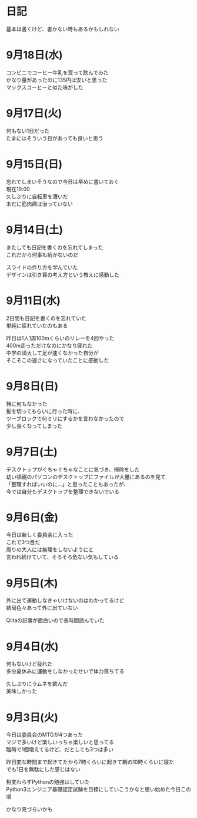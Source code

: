# 日記
基本は書くけど、書かない時もあるかもしれない

# 9月18日(水)
コンビニでコーヒー牛乳を買って飲んでみた  
かなり量があったのに135円は安いと思った  
マックスコーヒーと似た味がした

# 9月17日(火)
何もない1日だった  
たまにはそういう日があっても良いと思う

# 9月15日(日)
忘れてしまいそうなので今日は早めに書いておく  
現在19:00  
久しぶりに自転車を漕いだ  
未だに筋肉痛は治っていない

# 9月14日(土)
またしても日記を書くのを忘れてしまった  
これだから何事も続かないのだ

スライドの作り方を学んでいた  
デザインは引き算の考え方という教えに感動した

# 9月11日(水)
2日間も日記を書くのを忘れていた  
単純に疲れていたのもある  

昨日は1人1周100mくらいのリレーを4回やった  
400m走っただけなのにかなり疲れた  
中学の頃大して足が速くなかった自分が  
そこそこの速さになっていたことに感動した

# 9月8日(日)
特に何もなかった  
髪を切ってもらいに行った時に、  
ツーブロックで何ミリにするかを言わなかったので  
少し長くなってしまった

# 9月7日(土)
デスクトップがぐちゃぐちゃなことに気づき、掃除をした  
幼い頃親のパソコンのデスクトップにファイルが大量にあるのを見て  
「整理すればいいのに...」と思ったこともあったが、  
今では自分もデスクトップを整理できないでいる  

# 9月6日(金)
今日は新しく委員会に入った  
これで3つ目だ  
周りの大人には無理をしないようにと  
言われ続けていて、そろそろ危ない気もしている

# 9月5日(木)
外に出て運動しなきゃいけないのはわかってるけど  
結局色々あって外に出ていない  

Qiitaの記事が面白いので長時間読んでいた

# 9月4日(水)
何もないけど疲れた  
多分夏休みに運動をしなかったせいで体力落ちてる  

久しぶりにラムネを飲んだ  
美味しかった

# 9月3日(火)
今日は委員会のMTGが4つあった  
マジで多いけど楽しいっちゃ楽しいと思ってる  
臨時で1個増えてるけど、だとしても3つは多い  

昨日変な時間まで起きてたから7時くらいに起きて朝の10時くらいに寝た  
でも1日を無駄にした感じはない  

相変わらずPythonの勉強はしていた  
Python3エンジニア基礎認定試験を目標にしていこうかなと思い始めた今日この頃  

かなり見づらいかも
